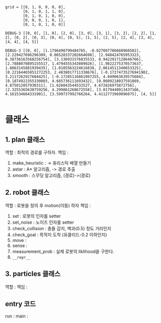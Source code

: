 ```
grid = [[0, 1, 0, 0, 0, 0],
        [0, 1, 0, 1, 1, 0],
        [0, 1, 0, 1, 0, 0],
        [0, 0, 0, 1, 0, 1],
        [0, 1, 0, 1, 0, 0]]

DEBUG-3 [[0, 0], [1, 0], [2, 0], [3, 0], [3, 1], [3, 2], [2, 2], [1, 2], [0, 2], [0, 3], [0, 4], [0, 5], [1, 5], [2, 5], [2, 4], [3, 4], [4, 4], [4, 5]]

DEBUG-3 [[0, 0], [1.1796490799484765, -0.027097786688960502], [2.229427696296309, 0.06528337202664698], [2.948424765953323, 0.38736163568256754], [3.136931576835533, 0.9422917128646766], [2.7888070895155517, 1.4794555343809026], [1.9822275370573637, 1.8063145881939435], [1.0185563224616838, 2.0614511340653325], [0.22164465051272253, 2.4838017711338676], [-0.17274735276941902, 3.2117262927684425], [-0.17285116861097255, 4.049063639575604], [0.1874922355330803, 4.685736111693432], [0.8609218037591869, 4.875012057930311], [1.626043544532527, 4.672826975872756], [2.3255365638759256, 4.299861268672558], [3.0179440913437166, 4.161534664331901], [3.599737992766264, 4.4112773969096075], [4, 5]]


```

# 클래스

## 1. plan 클래스

역할 : 최적의 경로를 구하자.
책임 :

1. make_heuristic : -> 휴리스틱 배열 만들기
2. astar : A\* 알고리즘, -> 경로 추출
3. smooth : 스무딩 알고리즘, (경로)->(경로)

## 2. robot 클래스

역할 : 로봇을 정의 후 motion(이동) 하자
책임 :

1. set : 로봇의 인자를 setter
2. set_noise : 노이즈 인자를 setter
3. check_collision : 충돌 감지, 벽과(0.5) 정도 거리인지
4. check_goal : 목적지 도착 (유클리드-0.2 이하인지)
5. move :
6. sense :
7. measurement_prob : 실제 로봇의 liklihood을 구한다.
8. `__repr__`

## 3. particles 클래스

역할 :
책임 :

## entry 코드

run :
main :
